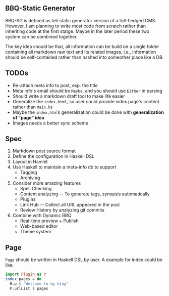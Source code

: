 BBQ-Static Generator
---

BBQ-SG is defined as teh static generator version of a full-fledged CMS. However, I am planning to write most code from scratch rather than inheriting code at the first statge. Maybe in the later period these two system can be combined together.

The key idea should be that, all information can be build on a single folder containing all markdown raw text and its related images, i.e., information should be self-contained rather than hashed into someother place like a DB.


## TODOs
* Re-attach meta info to post, esp. the title
* Meta info's email should be `Maybe`, and you should use `Either` in parsing
* Should write a markdown draft tool to make life easier
* Generalize the `index.html`, so user could provide index.page's content rather than `Main.hs`
* Maybe the `index.htm`'s generalization could be done with **generalization of "page" idea**
* Images needs a better sync scheme

## Spec
1. Markdown post source format
2. Define the configuration in Haskell DSL
3. Layout in Hamlet
4. Use Haskell to maintain a meta-info db to support
	* Tagging
	* Archiving
4. Consider more amazing features
	* Spell Checking
	* Content analyzing -- To generate tags, synopsis automatically
	* Plugins
	* Link Hub -- Collect all URL appeared in the post
	* Review History by analyzing git commits
5. Combine with Dynamic BBQ
	* Real-time preview + Publish
	* Web-based editor
	* Theme system

## Page
`Page` should be written in Haskell DSL by user. A example for index could be like:

```haskell
import Plugin as P
index pages = do
  H.p $ "Welcome to my blog"
  P.urlList $ pages
```
  
